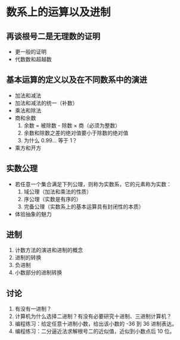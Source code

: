 # 数系上的运算以及进制

		
## 再谈根号二是无理数的证明

- 更一般的证明
- 代数数和超越数

		
## 基本运算的定义以及在不同数系中的演进

- 加法和减法
- 加法和减法的统一（补数）
- 乘法和除法
- 商和余数
   1. 余数 = 被除数 - 除数 × 商（必须为整数）
   1. 余数和除数之差的绝对值要小于除数的绝对值
   1. 为什么 0.99... 等于 1？
- 乘方和开方

		
## 实数公理

- 若任意一个集合满足下列公理，则称为实数系，它的元素称为实数：
  1. 域公理（加法和乘法的性质）
  1. 序公理（实数是有序的）
  1. 完备公理（实数系上的基本运算具有封闭性的本质）
- 体验抽象的魅力

		
## 进制

1. 计数方法的演进和进制的概念
1. 进制的转换
1. 负进制
1. 小数部分的进制转换

		
## 讨论

1. 有没有一进制？
1. 计算机为什么选择二进制？有没有必要研究十进制、三进制计算机？
1. 编程练习：给定任意十进制小数，给出该小数的 -36 到 36 进制表达。
1. 编程练习：二分逼近法求解根号二的近似值，近似到小数点后 10 位。

